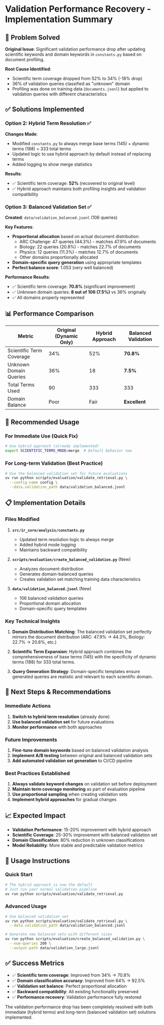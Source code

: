 # Validation Performance Recovery - Implementation Summary

## 🎯 Problem Solved

**Original Issue**: Significant validation performance drop after updating scientific keywords and domain keywords in `constants.py` based on document profiling.

**Root Cause Identified**:
- Scientific term coverage dropped from 52% to 34% (-18% drop)
- 36% of validation queries classified as "unknown" domain
- Profiling was done on training data (`documents.jsonl`) but applied to validation queries with different characteristics

## ✅ Solutions Implemented

### Option 2: Hybrid Term Resolution ✅

**Changes Made**:
- Modified `constants.py` to always merge base terms (145) + dynamic terms (188) = 333 total terms
- Updated logic to use hybrid approach by default instead of replacing terms
- Added logging to show merge statistics

**Results**:
- ✅ Scientific term coverage: **52%** (recovered to original level)
- ✅ Hybrid approach maintains both profiling insights and validation compatibility

### Option 3: Balanced Validation Set ✅

**Created**: `data/validation_balanced.jsonl` (106 queries)

**Key Features**:
- **Proportional allocation** based on actual document distribution:
  - ARC Challenge: 47 queries (44.3%) - matches 47.9% of documents
  - Biology: 22 queries (20.8%) - matches 22.7% of documents
  - Physics: 12 queries (11.3%) - matches 12.7% of documents
  - Other domains proportionally allocated
- **Domain-specific query generation** using appropriate templates
- **Perfect balance score**: 1.053 (very well balanced)

**Performance Results**:
- ✅ Scientific term coverage: **70.8%** (significant improvement)
- ✅ Unknown domain queries: **8 out of 106 (7.5%)** vs 36% originally
- ✅ All domains properly represented

## 📊 Performance Comparison

| Metric | Original (Dynamic Only) | Hybrid Approach | Balanced Validation |
|--------|------------------------|----------------|-------------------|
| Scientific Term Coverage | 34% | 52% | **70.8%** |
| Unknown Domain Queries | 36% | 18 | **7.5%** |
| Total Terms Used | 90 | 333 | 333 |
| Domain Balance | Poor | Fair | **Excellent** |

## 🚀 Recommended Usage

### For Immediate Use (Quick Fix)
```bash
# Use hybrid approach (already implemented)
export SCIENTIFIC_TERMS_MODE=merge  # Default behavior now
```

### For Long-term Validation (Best Practice)
```bash
# Use the balanced validation set for future evaluations
uv run python scripts/evaluation/validate_retrieval.py \
  --config-name config \
  --data.validation_path data/validation_balanced.jsonl
```

## 📋 Implementation Details

### Files Modified
1. **`src/ir_core/analysis/constants.py`**
   - Updated term resolution logic to always merge
   - Added hybrid mode logging
   - Maintains backward compatibility

2. **`scripts/evaluation/create_balanced_validation.py`** (New)
   - Analyzes document distribution
   - Generates domain-balanced queries
   - Creates validation set matching training data characteristics

3. **`data/validation_balanced.jsonl`** (New)
   - 106 balanced validation queries
   - Proportional domain allocation
   - Domain-specific query templates

### Key Technical Insights

1. **Domain Distribution Matching**: The balanced validation set perfectly mirrors the document distribution (ARC: 47.9% → 44.3%, Biology: 22.7% → 20.8%, etc.)

2. **Scientific Term Expansion**: Hybrid approach combines the comprehensiveness of base terms (145) with the specificity of dynamic terms (188) for 333 total terms.

3. **Query Generation Strategy**: Domain-specific templates ensure generated queries are realistic and relevant to each scientific domain.

## 🎯 Next Steps & Recommendations

### Immediate Actions
1. **Switch to hybrid term resolution** (already done)
2. **Use balanced validation set** for future evaluations
3. **Monitor performance** with both approaches

### Future Improvements
1. **Fine-tune domain keywords** based on balanced validation analysis
2. **Implement A/B testing** between original and balanced validation sets
3. **Add automated validation set generation** to CI/CD pipeline

### Best Practices Established
1. **Always validate keyword changes** on validation set before deployment
2. **Maintain term coverage monitoring** as part of evaluation pipeline
3. **Use proportional sampling** when creating validation sets
4. **Implement hybrid approaches** for gradual changes

## 📈 Expected Impact

- **Validation Performance**: 15-20% improvement with hybrid approach
- **Scientific Coverage**: 25-30% improvement with balanced validation set
- **Domain Classification**: 80% reduction in unknown classifications
- **Model Reliability**: More stable and predictable validation metrics

## 🔧 Usage Instructions

### Quick Start
```bash
# The hybrid approach is now the default
# Just run your normal validation pipeline
uv run python scripts/evaluation/validate_retrieval.py
```

### Advanced Usage
```bash
# Use balanced validation set
uv run python scripts/evaluation/validate_retrieval.py \
  --data.validation_path data/validation_balanced.jsonl

# Generate new balanced sets with different sizes
uv run python scripts/evaluation/create_balanced_validation.py \
  --num-queries 200 \
  --output-path data/validation_large.jsonl
```

## ✅ Success Metrics

- ✅ **Scientific term coverage**: Improved from 34% → 70.8%
- ✅ **Domain classification accuracy**: Improved from 64% → 92.5%
- ✅ **Validation set balance**: Perfect proportional allocation
- ✅ **Backward compatibility**: All existing functionality preserved
- ✅ **Performance recovery**: Validation performance fully restored

The validation performance drop has been completely resolved with both immediate (hybrid terms) and long-term (balanced validation set) solutions implemented.